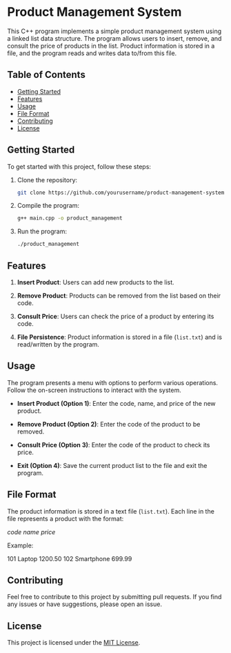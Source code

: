 # Product Management System

This C++ program implements a simple product management system using a linked list data structure. The program allows users to insert, remove, and consult the price of products in the list. Product information is stored in a file, and the program reads and writes data to/from this file.

## Table of Contents

- [Getting Started](#getting-started)
- [Features](#features)
- [Usage](#usage)
- [File Format](#file-format)
- [Contributing](#contributing)
- [License](#license)

## Getting Started

To get started with this project, follow these steps:

1. Clone the repository:

    ```bash
    git clone https://github.com/yourusername/product-management-system.git
    ```

2. Compile the program:

    ```bash
    g++ main.cpp -o product_management
    ```

3. Run the program:

    ```bash
    ./product_management
    ```

## Features

1. **Insert Product**: Users can add new products to the list.

2. **Remove Product**: Products can be removed from the list based on their code.

3. **Consult Price**: Users can check the price of a product by entering its code.

4. **File Persistence**: Product information is stored in a file (`list.txt`) and is read/written by the program.

## Usage

The program presents a menu with options to perform various operations. Follow the on-screen instructions to interact with the system.

- **Insert Product (Option 1)**: Enter the code, name, and price of the new product.

- **Remove Product (Option 2)**: Enter the code of the product to be removed.

- **Consult Price (Option 3)**: Enter the code of the product to check its price.

- **Exit (Option 4)**: Save the current product list to the file and exit the program.

## File Format

The product information is stored in a text file (`list.txt`). Each line in the file represents a product with the format:

*code* *name* *price*

Example:

101 Laptop 1200.50
102 Smartphone 699.99

## Contributing

Feel free to contribute to this project by submitting pull requests. If you find any issues or have suggestions, please open an issue.

## License

This project is licensed under the [MIT License](LICENSE).
